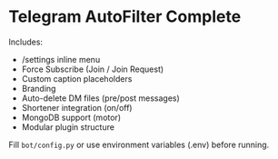 # Telegram AutoFilter Complete

Includes:
- /settings inline menu
- Force Subscribe (Join / Join Request)
- Custom caption placeholders
- Branding
- Auto-delete DM files (pre/post messages)
- Shortener integration (on/off)
- MongoDB support (motor)
- Modular plugin structure

Fill `bot/config.py` or use environment variables (.env) before running.
